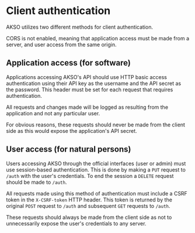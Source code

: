 # Client authentication
AKSO utilizes two different methods for client authentication.

CORS is not enabled, meaning that application access must be made from a server, and user access from the same origin.

## Application access (for software)
Applications accessing AKSO's API should use HTTP basic access authentication using their API key as the username and the API secret as the password. This header must be set for each request that requires authentication.

All requests and changes made will be logged as resulting from the application and not any particular user.

For obvious reasons, these requests should never be made from the client side as this would expose the application's API secret.

## User access (for natural persons)
Users accessing AKSO through the official interfaces (user or admin) must use session-based authentication. This is done by making a `PUT` request to `/auth` with the user's credentials. To end the session a `DELETE` request should be made to `/auth`.

All requests made using this method of authentication must include a CSRF token in the `X-CSRF-token` HTTP header. This token is returned by the original `POST` request to `/auth` and subsequent `GET` requests to `/auth`.

These requests should always be made from the client side as not to unnecessarily expose the user's credentials to any server.
